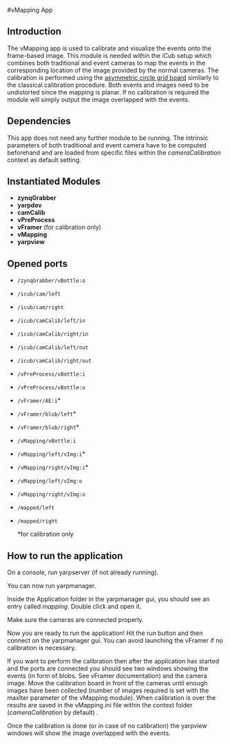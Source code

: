 #vMapping App

Introduction
------------
The vMapping app is used to calibrate and visualize the events onto the frame-based image.
This module is needed within the iCub setup which combines both traditional and event cameras
to map the events in the corresponding location of the image provided by the normal cameras.
The calibration is performed using the [asymmetric circle grid board](https://nerian.com/support/resources/patterns/)
similarly to the classical calibration procedure. Both events and images need to be undistorted since the mapping is planar. 
If no calibration is required the module will simply output the image overlapped with the events.
  
 Dependencies
 ------------
 This app does not need any further module to be running. The intrinsic parameters of both traditional and event camera
 have to be computed beforehand and are loaded from specific files within the *cameraCalibration* context as default setting.
 
 Instantiated Modules
 --------------------
 * **zynqGrabber**
 * **yarpdev**
 * **camCalib**
 * **vPreProcess**  
 * **vFramer** (for calibration only)
 * **vMapping**
 * **yarpview**
 
 Opened ports
 ------------
 * `/zynqGrabber/vBottle:o`
 * `/icub/cam/left`
 * `/icub/cam/right`
 * `/icub/camCalib/left/in`
 * `/icub/camCalib/right/in`
 * `/icub/camCalib/left/out`
 * `/icub/camCalib/right/out`
 * `/vPreProcess/vBottle:i`
 * `/vPreProcess/vBottle:o`
 * `/vFramer/AE:i`*
 * `/vFramer/blob/left`*
 * `/vFramer/blob/right`*
 * `/vMapping/vBottle:i`
 * `/vMapping/left/vImg:i`*
 * `/vMapping/right/vImg:i`*
 * `/vMapping/left/vImg:o`
 * `/vMapping/right/vImg:o`
 * `/mapped/left`
 * `/mapped/right`

    *for calibration only

How to run the application
--------------------------

On a console, run yarpserver (if not already running).

You can now run yarpmanager.

Inside the Application folder in the yarpmanager gui, you should see an entry called *mapping*. Double click and 
open it.

Make sure the cameras are connected properly.

Now you are ready to run the application! Hit the run button and then connect on the yarpmanager gui. You can avoid launching the vFramer if no calibration is necessary.

If you want to perform the calibration then after the application has started and the ports are connected you should see two windows showing the events (in form of blobs. See vFramer documentation) and the camera image. Move the calibration board in front of the cameras until enough images have been collected (number of images required is set with the maxIter parameter of the vMapping module). When calibration is over the results are saved in the vMapping.ini file within the context folder (*cameraCalibration* by default) .

Once the calibration is done (or in case of no calibration) the yarpview windows will show the image overlapped with the events.